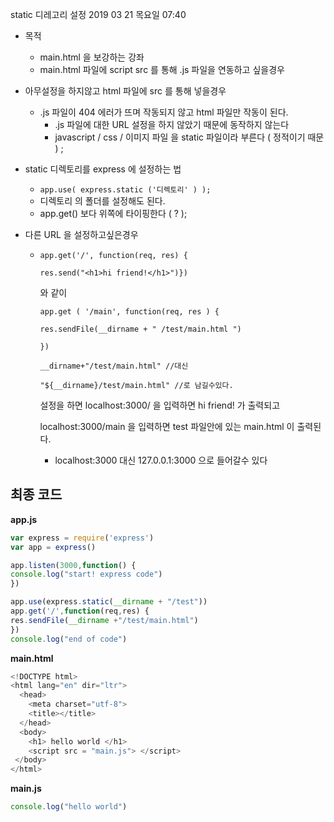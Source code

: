 static 디레고리 설정												2019 03 21 목요일 07:40

- 목적 
  - main.html 을 보강하는 강좌
  - main.html 파일에 script src 를 통해 .js 파일을 연동하고 싶을경우



- 아무설정을 하지않고 html 파일에 src 를 통해 넣을경우 

  - .js 파일이 404 에러가 뜨며 작동되지 않고 html 파일만 작동이 된다.
    - .js 파일에 대한 URL 설정을 하지 않았기 때문에 동작하지 않는다
    - javascript / css / 이미지 파일 을 static 파일이라 부른다 ( 정적이기 때문 ) ; 

- static 디렉토리를 express 에 설정하는 법

  - `app.use( express.static ('디렉토리' ) );`
  - 디렉토리 의 폴더를 설정해도 된다.
  - app.get()  보다 위쪽에 타이핑한다 ( ? );

- 다른 URL 을 설정하고싶은경우

  - `app.get('/', function(req, res) { `

    `res.send("<h1>hi friend!</h1>")})`

     와 같이

    `app.get ( '/main', function(req, res ) {` 

    `res.sendFile(__dirname + " /test/main.html ")`

    `})`

    `__dirname+"/test/main.html" //대신`

    `"${__dirname}/test/main.html" //로 남길수있다.`

    

    설정을 하면 localhost:3000/ 을 입력하면 hi friend! 	가 출력되고

    localhost:3000/main 을 입력하면 test 파일안에 있는 main.html 이 출력된다.

    - localhost:3000 대신 127.0.0.1:3000 으로 들어갈수 있다



## 최종 코드

**app.js**

```javascript
var express = require('express')
var app = express()

app.listen(3000,function() {
console.log("start! express code")
})

app.use(express.static(__dirname + "/test"))
app.get('/',function(req,res) {
res.sendFile(__dirname +"/test/main.html")
})
console.log("end of code")
```



**main.html**

```javascript
<!DOCTYPE html>
<html lang="en" dir="ltr">
  <head>
    <meta charset="utf-8">
    <title></title>
  </head>
  <body>
    <h1> hello world </h1>
    <script src = "main.js"> </script>
 </body>
</html>
```

**main.js**

```javascript
console.log("hello world")
```



